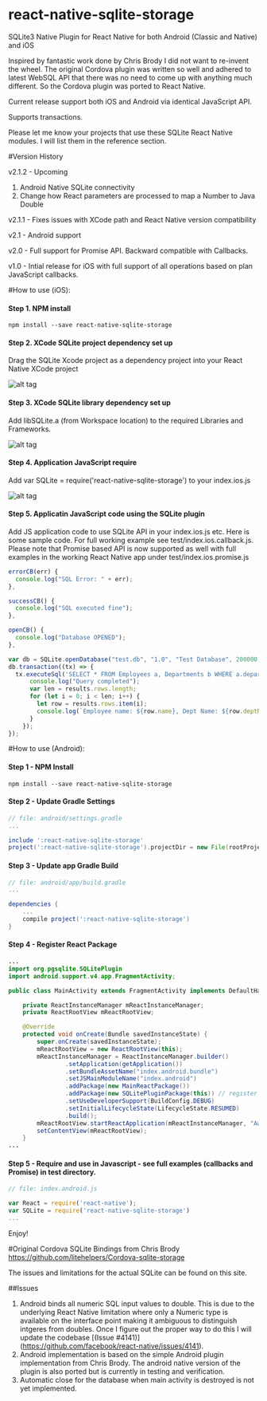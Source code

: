 # react-native-sqlite-storage
SQLite3 Native Plugin for React Native for both Android (Classic and Native) and iOS

Inspired by fantastic work done by Chris Brody I did not want to re-invent the wheel. The original Cordova plugin was written so well and adhered to latest WebSQL API that there was no need to come up with anything much different. So the Cordova plugin was ported to React Native.

Current release support both iOS and Android via identical JavaScript API.

Supports transactions.

Please let me know your projects that use these SQLite React Native modules. I will list them in the reference section.

#Version History

v2.1.2 - Upcoming
 1. Android Native SQLite connectivity
 2. Change how React parameters are processed to map a Number to Java Double
 
v2.1.1 - Fixes issues with XCode path and React Native version compatibility

v2.1 - Android support

v2.0 - Full support for Promise API. Backward compatible with Callbacks.

v1.0 - Intial release for iOS with full support of all operations based on plan JavaScript callbacks.

#How to use (iOS):

#### Step 1. NPM install

```shell
npm install --save react-native-sqlite-storage
```

#### Step 2. XCode SQLite project dependency set up

Drag the SQLite Xcode project as a dependency project into your React Native XCode project

![alt tag](https://raw.github.com/andpor/react-native-sqlite-storage/master/instructions/libs.png)

#### Step 3. XCode SQLite library dependency set up

Add libSQLite.a (from Workspace location) to the required Libraries and Frameworks.

![alt tag](https://raw.github.com/andpor/react-native-sqlite-storage/master/instructions/addlibs.png)

#### Step 4. Application JavaScript require

Add var SQLite = require('react-native-sqlite-storage') to your index.ios.js

![alt tag](https://raw.github.com/andpor/react-native-sqlite-storage/master/instructions/require.png)

#### Step 5. Applicatin JavaScript code using the SQLite plugin

Add JS application code to use SQLite API in your index.ios.js etc. Here is some sample code. For full working example see test/index.ios.callback.js. Please note that Promise based API is now supported as well with full examples in the working React Native app under test/index.ios.promise.js

```javascript
errorCB(err) {
  console.log("SQL Error: " + err);
},

successCB() {
  console.log("SQL executed fine");
},

openCB() {
  console.log("Database OPENED");
},

var db = SQLite.openDatabase("test.db", "1.0", "Test Database", 200000, openCB, errorCB);
db.transaction((tx) => {
  tx.executeSql('SELECT * FROM Employees a, Departments b WHERE a.department = b.department_id', [], (tx, results) => {
      console.log("Query completed");
      var len = results.rows.length;
      for (let i = 0; i < len; i++) {
        let row = results.rows.item(i);
        console.log(`Employee name: ${row.name}, Dept Name: ${row.deptName}`);
      }
    });
});
```

#How to use (Android):

#### Step 1 - NPM Install 

```shell
npm install --save react-native-sqlite-storage
```
#### Step 2 - Update Gradle Settings

```gradle
// file: android/settings.gradle
...

include ':react-native-sqlite-storage'
project(':react-native-sqlite-storage').projectDir = new File(rootProject.projectDir, '../node_modules/react-native-sqlite-storage/src/android')
```

#### Step 3 - Update app Gradle Build

```gradle
// file: android/app/build.gradle
...

dependencies {
    ...
    compile project(':react-native-sqlite-storage')
}
```

#### Step 4 - Register React Package

```java
...
import org.pgsqlite.SQLitePlugin
import android.support.v4.app.FragmentActivity;

public class MainActivity extends FragmentActivity implements DefaultHardwareBackBtnHandler { // ! extends from FragmentActivity

    private ReactInstanceManager mReactInstanceManager;
    private ReactRootView mReactRootView;

    @Override
    protected void onCreate(Bundle savedInstanceState) {
        super.onCreate(savedInstanceState);
        mReactRootView = new ReactRootView(this);
        mReactInstanceManager = ReactInstanceManager.builder()
                .setApplication(getApplication())
                .setBundleAssetName("index.android.bundle")
                .setJSMainModuleName("index.android")
                .addPackage(new MainReactPackage())
                .addPackage(new SQLitePluginPackage(this)) // register SQLite Plugin here
                .setUseDeveloperSupport(BuildConfig.DEBUG)
                .setInitialLifecycleState(LifecycleState.RESUMED)
                .build();
        mReactRootView.startReactApplication(mReactInstanceManager, "AwesomeProject", null);
        setContentView(mReactRootView);
    }
...

```

#### Step 5 - Require and use in Javascript - see full examples (callbacks and Promise) in test directory.

```js
// file: index.android.js

var React = require('react-native');
var SQLite = require('react-native-sqlite-storage')
...
```
Enjoy!

#Original Cordova SQLite Bindings from Chris Brody
https://github.com/litehelpers/Cordova-sqlite-storage

The issues and limitations for the actual SQLite can be found on this site.

##Issues

1. Android binds all numeric SQL input values to double. This is due to the underlying React Native limitation where only a Numeric type is available on the interface point making it ambiguous to distinguish intgeres from doubles. Once I figure out the proper way to do this I will update the codebase [(Issue #4141)] (https://github.com/facebook/react-native/issues/4141).
2. Android implementation is based on the simple Android plugin implementation from Chris Brody. The android native version of the plugin is also ported but is currently in testing and verification.
3. Automatic close for the database when main activity is destroyed is not yet implemented.
